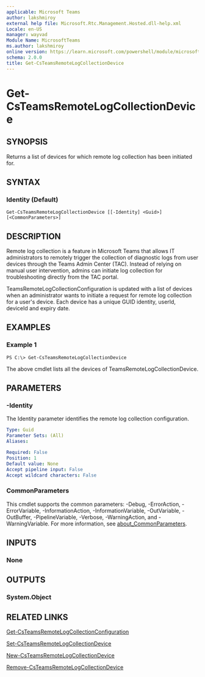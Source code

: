 ```yaml
---
applicable: Microsoft Teams
author: lakshmiroy
external help file: Microsoft.Rtc.Management.Hosted.dll-help.xml
Locale: en-US
manager: wayvad
Module Name: MicrosoftTeams
ms.author: lakshmiroy
online version: https://learn.microsoft.com/powershell/module/microsoftteams/get-csTeamsRemoteLogCollectionDevice
schema: 2.0.0
title: Get-CsTeamsRemoteLogCollectionDevice
---
```


# Get-CsTeamsRemoteLogCollectionDevice

## SYNOPSIS
Returns a list of devices for which remote log collection has been initiated for.

## SYNTAX

### Identity (Default)
```
Get-CsTeamsRemoteLogCollectionDevice [[-Identity] <Guid>]
[<CommonParameters>]
```

## DESCRIPTION
Remote log collection is a feature in Microsoft Teams that allows IT administrators to remotely trigger the collection of diagnostic logs from user devices through the Teams Admin Center (TAC). Instead of relying on manual user intervention, admins can initiate log collection for troubleshooting directly from the TAC portal. 

TeamsRemoteLogCollectionConfiguration is updated with a list of devices when an administrator wants to initiate a request for remote log collection for a user's device. Each device has a unique GUID identity, userId, deviceId and expiry date.

## EXAMPLES

### Example 1
```
PS C:\> Get-CsTeamsRemoteLogCollectionDevice
```

The above cmdlet lists all the devices of TeamsRemoteLogCollectionDevice.

## PARAMETERS

### -Identity
The Identity parameter identifies the remote log collection configuration.

```yaml
Type: Guid
Parameter Sets: (All)
Aliases:

Required: False
Position: 1
Default value: None
Accept pipeline input: False
Accept wildcard characters: False
```

### CommonParameters
This cmdlet supports the common parameters: -Debug, -ErrorAction, -ErrorVariable, -InformationAction, -InformationVariable, -OutVariable, -OutBuffer, -PipelineVariable, -Verbose, -WarningAction, and -WarningVariable. For more information, see [about_CommonParameters](https://go.microsoft.com/fwlink/?LinkID=113216).

## INPUTS

### None

## OUTPUTS

### System.Object

## RELATED LINKS

[Get-CsTeamsRemoteLogCollectionConfiguration](https://learn.microsoft.com/powershell/module/microsoftteams/get-csTeamsRemoteLogCollectionConfiguration)

[Set-CsTeamsRemoteLogCollectionDevice](https://learn.microsoft.com/powershell/module/microsoftteams/set-csTeamsRemoteLogCollectionDevice)

[New-CsTeamsRemoteLogCollectionDevice](https://learn.microsoft.com/powershell/module/microsoftteams/new-csTeamsRemoteLogCollectionDevice)

[Remove-CsTeamsRemoteLogCollectionDevice](https://learn.microsoft.com/powershell/module/microsoftteams/remove-csTeamsRemoteLogCollectionDevice)
